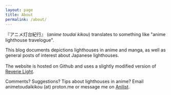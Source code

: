 ```yaml
---
layout: page
title: About
permalink: /about/
---
```


『アニメ灯台紀行』 (*anime toudai kikou*) translates to something like "anime lighthouse travelogue".

This blog documents depictions lighthouses in anime and manga, as well as general posts of interest about Japanese lighthouses.
<br />
<br />
The website is hosted on Github and uses a slightly modified version of [Reverie Light](https://github.com/confor/reverie-light).

Comments? Suggestions? Tips about lighthouses in anime? Email animetoudaikikou (at) proton.me or message me on [Anilist](https://anilist.co/user/tdbn/).